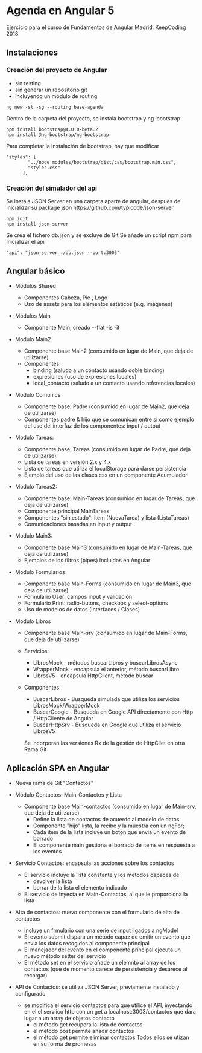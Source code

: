 # Agenda en Angular 5 #

Ejercicio para el curso de Fundamentos de Angular
Madrid. KeepCoding 2018

## Instalaciones ##

### Creación del proyecto de Angular ###

- sin testing
- sin generar un repositorio git
- incluyendo un módulo de routing

```npm
ng new -st -sg --routing base-agenda
```

Dentro de la carpeta del proyecto, se instala bootstrap y ng-bootstrap

```npm
npm install bootstrap@4.0.0-beta.2
npm install @ng-bootstrap/ng-bootstrap
```

Para completar la instalación de bootstrap, hay que modificar 

```npm
"styles": [
        "../node_modules/bootstrap/dist/css/bootstrap.min.css",
        "styles.css"
      ],
```

### Creación del simulador del api ###

Se instala JSON Server en una carpeta aparte de angular, despues de inicializar su package json
https://github.com/typicode/json-server

```npm
npm init
npm install json-server
```

Se crea el fichero db.json y se excluye de Git
Se añade un script npm para inicializar el api

```npm
"api": "json-server ./db.json --port:3003"
```

## Angular básico ##

- Módulos Shared
  - Componentes Cabeza, Pie , Logo
  - Uso de assets para los elementos estáticos (e.g. imágenes)
- Módulos Main
  - Componente Main, creado --flat -is -it

- Modulo Main2
  - Componente base Main2 (consumido en lugar de Main, que deja de utilizarse)
  - Componentes:
    - binding (saludo a un contacto usando doble binding)
    - expresiones (uso de expresiones locales)
    - local_contacto (saludo a un contacto usando referencias locales)

- Modulo Comunics
  - Componente base: Padre  (consumido en lugar de Main2, que deja de utilizarse)
  - Componentes padre & hijo que se comunican entre sí
    como ejemplo del uso del interfaz de los componentes: input / output

- Modulo Tareas:
  - Componente base: Tareas (consumido en lugar de Padre, que deja de utilizarse)
  - Lista de tareas en versión 2.x y 4.x
  - Lista de tareas que utiliza el localStorage para darse persistencia
  - Ejemplo del uso de las clases css en un componente Acumulador

- Modulo Tareas2:
  - Componente base: Main-Tareas (consumido en lugar de Tareas, que deja de utilizarse)
  - Componente principal MainTareas
  - Componentes "sin estado": item (NuevaTarea) y lista (ListaTareas)
  - Comunicaciones basadas en input y output

- Modulo Main3:
  - Componente base Main3  (consumido en lugar de Main-Tareas, que deja de utilizarse)
  - Ejemplos de los filtros (pipes) incluidos en Angular

- Modulo Formularios
  - Componente base Main-Forms (consumido en lugar de Main3, que deja de utilizarse)
  - Formulario User: campos input y validación
  - Formulario Print: radio-butons, checkbox y select-options
  - Uso de modelos de datos (Interfaces / Clases)

- Modulo Libros
  - Componente base Main-srv (consumido en lugar de Main-Forms, que deja de utilizarse)
  - Servicios:
    - LibrosMock - métodos buscarLibros y buscarLibrosAsync
    - WrapperMock - encapsula el anterior, método buscarLibro
    - LibrosV5 - encapsula HttpClient, método buscar
  - Componentes:
    - BuscarLibros - Busqueda simulada que utiliza los servicios LibrosMock/WrapperMock
    - BuscarGoogle - Busqueda en Google API directamente con Http / HttpCliente de Angular
    - BuscarHttpSrv - Busqueda en Google  que utiliza el servicio LibrosV5

    Se incorporan las versiones Rx de la gestión de HttpCliet en otra Rama Git

## Aplicación SPA en Angular ##

- Nueva rama de Git "Contactos"

- Módulo Contactos: Main-Contactos y Lista
  - Componente base Main-contactos (consumido en lugar de Main-srv, que deja de utilizarse)
    - Define la lista de contactos de acuerdo al modelo de datos
    - Componente "hijo"  lista, la recibe y la muestra con un ngFor;
    - Cada item de la lista incluye un boton que envia un evento de borrado
    - El componente main gestiona el borrado de items en respuesta a los eventos

- Servicio Contactos: encapsula las acciones sobre los contactos
    - El servicio incluye la lista constante y los metodos capaces de
      - devolver la lista
      - borrar de la lista el elemento indicado
    - El servicio de inyecta en Main-Contactos, al que le proporciona la lista

- Alta de contactos: nuevo componente con el formulario de alta de contactos
  - Incluye un frmulario con una serie de input ligados a ngModel
  - El evento submit dispara un método capaz de emitir un evento
      que envia los datos recogidos al componente principal
  - El manejador del evento en el componente principal ejecuta un nuevo método setter del servicio
  - El método set en el servicio añade un elemnto al array de los contactos
      (que de momento carece de persistencia y desarece al recargar)

- API de Contactos: se utiliza JSON Server, previamente instalado y configurado
    - se modifica el servicio contactos para que utilice el API,
      inyectando en el el serviico http con un get a localhost:3003/contactos
      que dara lugar a un array de objetos contacto
      - el método get recupera la lista de contactos
      - el método post permite añadir contactos
      - el método get permite eliminar contactos 
      Todos ellos se utizan en su forma de promesas